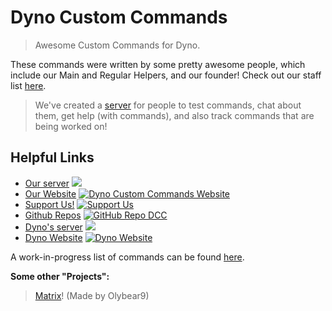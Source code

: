# Dyno Custom Commands

> Awesome Custom Commands for Dyno.

These commands were written by some pretty awesome people, which include our Main and Regular Helpers, and our founder! Check out our staff list [here](https://dynocc.xyz/staff).

> We've created a [server](https://discord.gg/D3K3Fqz) for people to test commands, chat about them, get help (with commands), and also track commands that are being worked on!  

## Helpful Links
* [Our server](https://discord.gg/D3K3Fqz) [<img src="https://discordapp.com/api/guilds/333058206198661132/widget.png">](https://discord.gg/D3K3Fqz)
* [Our Website](https://dynocc.xyz) [![Dyno Custom Commands Website](https://img.shields.io/badge/Website-DCC-337fd5.svg)](https://dynocc.xyz)
* [Support Us!](https://dynocc.xyz/SupportUs) [![Support Us](https://img.shields.io/badge/Support%20Us-Click%20Now!-337fd5.svg)](https://dynocc.xyz/SupportUs)
* [Github Repos](https://github.com/DynoCC) [![GitHub Repo DCC](https://img.shields.io/badge/GitHub-DCC-337fd5.svg)](https://github.com/DynoCC)
* [Dyno's server](https://discord.gg/dyno) [<img src="https://discordapp.com/api/guilds/203039963636301824/widget.png">](https://discord.gg/dyno)
* [Dyno Website](https://dynobot.net) [![Dyno Website](https://img.shields.io/badge/Website-Dyno-337fd5.svg)](https://dynobot.net)

A work-in-progress list of commands can be found [here](https://dynocc.tk/Command%20List).

**Some other "Projects":**
> [Matrix](https://dynocc.tk/bored)! (Made by Olybear9)
